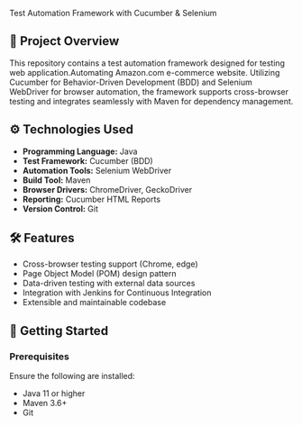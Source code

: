 Test Automation Framework with Cucumber & Selenium

## 📌 Project Overview

This repository contains a test automation framework designed for testing web application.Automating Amazon.com e-commerce website. Utilizing Cucumber for Behavior-Driven Development (BDD) and Selenium WebDriver for browser automation, the framework supports cross-browser testing and integrates seamlessly with Maven for dependency management.

## ⚙️ Technologies Used

- **Programming Language:** Java
- **Test Framework:** Cucumber (BDD)
- **Automation Tools:** Selenium WebDriver
- **Build Tool:** Maven
- **Browser Drivers:** ChromeDriver, GeckoDriver
- **Reporting:** Cucumber HTML Reports
- **Version Control:** Git

## 🛠️ Features

- Cross-browser testing support (Chrome, edge)
- Page Object Model (POM) design pattern
- Data-driven testing with external data sources
- Integration with Jenkins for Continuous Integration
- Extensible and maintainable codebase

## 🚀 Getting Started

### Prerequisites

Ensure the following are installed:

- Java 11 or higher
- Maven 3.6+
- Git
